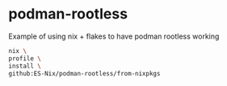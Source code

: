 # podman-rootless
Example of using nix + flakes to have podman rootless working

```bash
nix \
profile \
install \
github:ES-Nix/podman-rootless/from-nixpkgs
```
